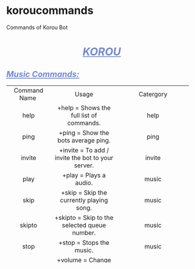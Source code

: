 # koroucommands
Commands of Korou Bot

<h1 style="text-align: center;"><span style="text-decoration: underline; color: #7289DA;"><em>KOROU</em></span></h1>
<h2 style="color: #7289DA; text-align: left;"><span style="text-decoration: underline; color: #7289DA;"><em>Music Commands:</em></span></h2>
<table class="editorDemoTable" style="height: 468px; width: 482px;">
<tbody>
<tr style="height: 18px;">
<td style="height: 10px; width: 104px; text-align: center;">Command Name&nbsp;</td>
<td style="width: 169.6px; height: 10px; text-align: center;">Usage</td>
<td style="height: 10px; width: 188px; text-align: center;">Catergory</td>
</tr>
<tr style="height: 18px;">
<td style="width: 104px; text-align: center; height: 18px;">help</td>
<td style="width: 169.6px; text-align: center; height: 18px;">+help = Shows the full list of commands.</td>
<td style="width: 188px; text-align: center; height: 18px;">help</td>
</tr>
<tr style="height: 34px;">
<td style="width: 104px; text-align: center; height: 34px;">ping</td>
<td style="width: 169.6px; text-align: center; height: 34px;">+ping = Show the bots average ping.</td>
<td style="width: 188px; text-align: center; height: 34px;">ping</td>
</tr>
<tr style="height: 52px;">
<td style="width: 104px; text-align: center; height: 52px;">invite</td>
<td style="width: 169.6px; text-align: center; height: 52px;">+invite = To add / invite the bot to your server.</td>
<td style="width: 188px; text-align: center; height: 52px;">invite</td>
</tr>
<tr style="height: 36px;">
<td style="height: 24px; width: 104px; text-align: center;">play</td>
<td style="width: 169.6px; height: 24px; text-align: center;">+play = Plays a audio.</td>
<td style="height: 24px; width: 188px; text-align: center;">music</td>
</tr>
<tr style="height: 22px;">
<td style="height: 17px; width: 104px; text-align: center;">skip</td>
<td style="width: 169.6px; height: 17px; text-align: center;">+skip = Skip the currently playing song.</td>
<td style="height: 17px; width: 188px; text-align: center;">music</td>
</tr>
<tr style="height: 34px;">
<td style="width: 104px; text-align: center; height: 34px;">skipto</td>
<td style="width: 169.6px; text-align: center; height: 34px;">+skipto = Skip to the selected queue number.</td>
<td style="width: 188px; text-align: center; height: 34px;">music</td>
</tr>
<tr style="height: 34px;">
<td style="width: 104px; text-align: center; height: 34px;">stop</td>
<td style="width: 169.6px; text-align: center; height: 34px;">+stop = Stops the music.</td>
<td style="width: 188px; text-align: center; height: 34px;">music</td>
</tr>
<tr style="height: 26px;">
<td style="height: 24px; width: 104px; text-align: center;">volume</td>
<td style="width: 169.6px; height: 24px; text-align: center;">+volume = Change the volume of currently playing song.</td>
<td style="height: 24px; width: 188px; text-align: center;">music</td>
</tr>
<tr style="height: 18px;">
<td style="width: 104px; height: 10px; text-align: center;">join</td>
<td style="width: 169.6px; height: 10px; text-align: center;">+join = Joins a voice channel.</td>
<td style="width: 188px; height: 10px; text-align: center;">music</td>
</tr>
<tr style="height: 18px;">
<td style="width: 104px; height: 18px; text-align: center;">loop</td>
<td style="width: 169.6px; height: 18px; text-align: center;">+loop = Enables loop.</td>
<td style="width: 188px; height: 18px; text-align: center;">music</td>
</tr>
<tr style="height: 18px;">
<td style="width: 104px; height: 18px; text-align: center;">lyrics</td>
<td style="width: 169.6px; height: 18px; text-align: center;">+lyrics = Get lyrics for the currently playing song.</td>
<td style="width: 188px; height: 18px; text-align: center;">music</td>
</tr>
<tr style="height: 18px;">
<td style="width: 104px; height: 18px; text-align: center;">move</td>
<td style="width: 169.6px; height: 18px; text-align: center;">+move = Move songs around in the queue.</td>
<td style="width: 188px; height: 18px; text-align: center;">music</td>
</tr>
<tr style="height: 18px;">
<td style="width: 104px; height: 18px; text-align: center;">np</td>
<td style="width: 169.6px; height: 18px; text-align: center;">+np = Shows you the currently playing song.</td>
<td style="width: 188px; height: 18px; text-align: center;">music</td>
</tr>
<tr style="height: 18px;">
<td style="width: 104px; height: 18px; text-align: center;">pause</td>
<td style="width: 169.6px; height: 18px; text-align: center;">+pause = Pause the currently playing song.</td>
<td style="width: 188px; height: 18px; text-align: center;">music</td>
</tr>
<tr style="height: 18px;">
<td style="width: 104px; height: 18px; text-align: center;">playlist</td>
<td style="width: 169.6px; height: 18px; text-align: center;">+playlist = Plays a playlist.</td>
<td style="width: 188px; height: 18px; text-align: center;">music</td>
</tr>
<tr style="height: 17px;">
<td style="width: 104px; text-align: center; height: 17px;">queue</td>
<td style="width: 169.6px; text-align: center; height: 17px;">+queue = Shows the music queue.</td>
<td style="width: 188px; text-align: center; height: 17px;">music</td>
</tr>
<tr style="height: 17px;">
<td style="width: 104px; text-align: center; height: 17px;">remove</td>
<td style="width: 169.6px; text-align: center; height: 17px;">+remove = Remove a song from the queue.</td>
<td style="width: 188px; text-align: center; height: 17px;">music</td>
</tr>
<tr style="height: 18px;">
<td style="width: 104px; height: 18px; text-align: center;">resume</td>
<td style="width: 169.6px; height: 18px; text-align: center;">+resume = Resume the currently playing song.</td>
<td style="width: 188px; height: 18px; text-align: center;">music</td>
</tr>
<tr style="height: 17px;">
<td style="width: 104px; text-align: center; height: 17px;">search</td>
<td style="width: 169.6px; text-align: center; height: 17px;">+search = Search and select videos to play.</td>
<td style="width: 188px; text-align: center; height: 17px;">music</td>
</tr>
<tr style="height: 17px;">
<td style="width: 104px; text-align: center; height: 17px;">shuffle</td>
<td style="width: 169.6px; text-align: center; height: 17px;">+shuffle = Shuffle queue.</td>
<td style="width: 188px; text-align: center; height: 17px;">music</td>
</tr>
<tr style="height: 17px;">
<td style="width: 104px; text-align: center; height: 17px;">disconnect</td>
<td style="width: 169.6px; text-align: center; height: 17px;">+disconnect = Bot leaves the voice channel.</td>
<td style="width: 188px; text-align: center; height: 17px;">music</td>
</tr>
</tbody>
</table>
<h2>&nbsp;</h2>

